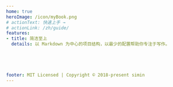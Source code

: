 ```yaml
---
home: true
heroImage: /icon/myBook.png
# actionText: 快速上手 →
# actionLink: /zh/guide/
features:
- title: 简洁至上
  details: 以 Markdown 为中心的项目结构，以最少的配置帮助你专注于写作。





footer: MIT Licensed | Copyright © 2018-present simin
---
```


